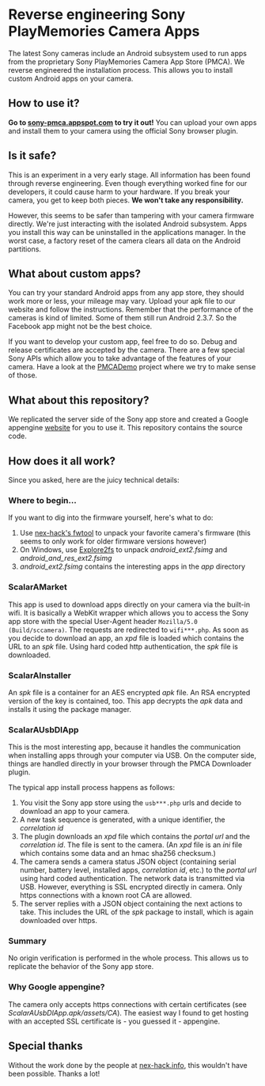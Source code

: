 # Reverse engineering Sony PlayMemories Camera Apps #
The latest Sony cameras include an Android subsystem used to run apps from the proprietary Sony PlayMemories Camera App Store (PMCA). We reverse engineered the installation process. This allows you to install custom Android apps on your camera.

## How to use it? ###
**Go to [sony-pmca.appspot.com](https://sony-pmca.appspot.com/) to try it out!** You can upload your own apps and install them to your camera using the official Sony browser plugin.

## Is it safe? ##
This is an experiment in a very early stage. All information has been found through reverse engineering. Even though everything worked fine for our developers, it could cause harm to your hardware. If you break your camera, you get to keep both pieces. **We won't take any responsibility.**

However, this seems to be safer than tampering with your camera firmware directly. We're just interacting with the isolated Android subsystem. Apps you install this way can be uninstalled in the applications manager. In the worst case, a factory reset of the camera clears all data on the Android partitions.

## What about custom apps? ##
You can try your standard Android apps from any app store, they should work more or less, your mileage may vary. Upload your apk file to our website and follow the instructions. Remember that the performance of the cameras is kind of limited. Some of them still run Android 2.3.7. So the Facebook app might not be the best choice.

If you want to develop your custom app, feel free to do so. Debug and release certificates are accepted by the camera. There are a few special Sony APIs which allow you to take advantage of the features of your camera. Have a look at the [PMCADemo](https://github.com/ma1co/PMCADemo) project where we try to make sense of those.

## What about this repository? ##
We replicated the server side of the Sony app store and created a Google appengine [website](https://sony-pmca.appspot.com/) for you to use it. This repository contains the source code.

## How does it all work? ##
Since you asked, here are the juicy technical details:

### Where to begin... ###
If you want to dig into the firmware yourself, here's what to do:

1. Use [nex-hack's fwtool](http://www.personal-view.com/faqs/sony-hack/fwtool) to unpack your favorite camera's firmware (this seems to only work for older firmware versions however)
2. On Windows, use [Explore2fs](http://www.chrysocome.net/explore2fs) to unpack *android_ext2.fsimg* and *android_and_res_ext2.fsimg*
3. *android_ext2.fsimg* contains the interesting apps in the *app* directory

### ScalarAMarket ###
This app is used to download apps directly on your camera via the built-in wifi.
It is basically a WebKit wrapper which allows you to access the Sony app store with the special User-Agent header `Mozilla/5.0 (Build/sccamera)`. The requests are redirected to `wifi***.php`. As soon as you decide to download an app, an *xpd* file is loaded which contains the URL to an *spk* file. Using hard coded http authentication, the *spk* file is downloaded.

### ScalarAInstaller ###
An *spk* file is a container for an AES encrypted *apk* file. An RSA encrypted version of the key is contained, too. This app decrypts the *apk* data and installs it using the package manager.

### ScalarAUsbDlApp ###
This is the most interesting app, because it handles the communication when installing apps through your computer via USB. On the computer side, things are handled directly in your browser through the PMCA Downloader plugin.

The typical app install process happens as follows:

1. You visit the Sony app store using the `usb***.php` urls and decide to download an app to your camera.
2. A new task sequence is generated, with a unique identifier, the *correlation id*
3. The plugin downloads an *xpd* file which contains the *portal url* and the 
*correlation id*. The file is sent to the camera. (An *xpd* file is an *ini* file which contains some data and an hmac sha256 checksum.)
4. The camera sends a camera status JSON object (containing serial number, battery level, installed apps, *correlation id*, etc.) to the *portal url* using hard coded authentication. The network data is transmitted via USB. However, everything is SSL encrypted directly in camera. Only https connections with a known root CA are allowed.
5. The server replies with a JSON object containing the next actions to take. This includes the URL of the *spk* package to install, which is again downloaded over https.

### Summary ###
No origin verification is performed in the whole process. This allows us to replicate the behavior of the Sony app store.

### Why Google appengine? ###
The camera only accepts https connections with certain certificates (see *ScalarAUsbDlApp.apk/assets/CA*). The easiest way I found to get hosting with an accepted SSL certificate is - you guessed it - appengine.

## Special thanks ##
Without the work done by the people at [nex-hack.info](http://www.nex-hack.info/), this wouldn't have been possible. Thanks a lot!
